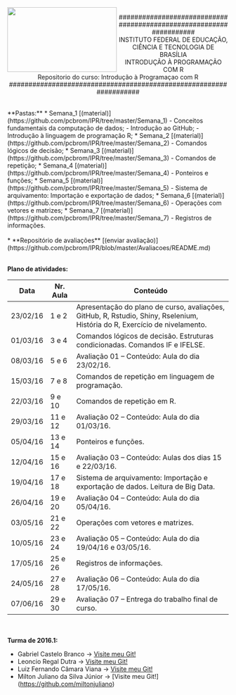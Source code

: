 <img align="left" img src="https://cloud.githubusercontent.com/assets/10408245/13290324/022a1f82-daf2-11e5-8179-00d828bf27a0.jpg" width="249px" height="147px" />

<p align="center">
###################################################################<br>
INSTITUTO FEDERAL DE EDUCAÇÃO, CIÊNCIA E TECNOLOGIA DE BRASÍLIA<br>
INTRODUÇÃO À PROGRAMAÇÃO COM R<br>
Repositorio do curso: Introdução à Programaçao com R<br>
###################################################################
</p>
<br>
**Pastas:**
* Semana_1 [(material)](https://github.com/pcbrom/IPR/tree/master/Semana_1)
  - Conceitos fundamentais da computação de dados;
  - Introdução ao GitHub;
  - Introdução à linguagem de programação R;
* Semana_2 [(material)](https://github.com/pcbrom/IPR/tree/master/Semana_2)
  - Comandos lógicos de decisão;
* Semana_3 [(material)](https://github.com/pcbrom/IPR/tree/master/Semana_3)
  - Comandos de repetição;
* Semana_4 [(material)](https://github.com/pcbrom/IPR/tree/master/Semana_4)
  - Ponteiros e funções;
* Semana_5 [(material)](https://github.com/pcbrom/IPR/tree/master/Semana_5)
  - Sistema de arquivamento: Importação e exportação de dados;
* Semana_6 [(material)](https://github.com/pcbrom/IPR/tree/master/Semana_6)
  - Operações com vetores e matrizes;
* Semana_7 [(material)](https://github.com/pcbrom/IPR/tree/master/Semana_7)
  - Registros de informações.<br><br>
* **Repositório de avaliações** [(enviar avaliação)](https://github.com/pcbrom/IPR/blob/master/Avaliacoes/README.md)<br><br>

**Plano de atividades:**

Data   |   Nr. Aula   |   Conteúdo
---   |   ---   |   ---
23/02/16	|1 e 2	|Apresentação do plano de curso, avaliações, GitHub, R, Rstudio, Shiny, Rselenium, História do R, Exercício de nivelamento.
01/03/16	|3 e 4	|Comandos lógicos de decisão. Estruturas condicionadas. Comandos IF e IFELSE.
08/03/16	|5 e 6	|Avaliação 01 – Conteúdo: Aula do dia 23/02/16.
15/03/16	|7 e 8	|Comandos de repetição em linguagem de programação.
22/03/16	|9 e 10	|Comandos de repetição em R.
29/03/16	|11 e 12	|Avaliação 02 – Conteúdo: Aula do dia 01/03/16.
05/04/16	|13 e 14	|Ponteiros e funções.
12/04/16	|15 e 16	|Avaliação 03 – Conteúdo: Aulas dos dias 15 e 22/03/16.
19/04/16	|17 e 18	|Sistema de arquivamento: Importação e exportação de dados. Leitura de Big Data.
26/04/16	|19 e 20	|Avaliação 04 – Conteúdo: Aula do dia 05/04/16.
03/05/16	|21 e 22	|Operações com vetores e matrizes.
10/05/16	|23 e 24	|Avaliação 05 – Conteúdo: Aula do dia 19/04/16 e 03/05/16.
17/05/16	|25 e 26	|Registros de informações.
24/05/16	|27 e 28	|Avaliação 06 – Conteúdo: Aula do dia 17/05/16.
07/06/16	|29 e 30	|Avaliação 07 – Entrega do trabalho final de curso.

<br><br>**Turma de 2016.1:**
* Gabriel Castelo Branco -> [Visite meu Git!](https://github.com/gcbranco)
* Leoncio Regal Dutra -> [Visite meu Git!](https://github.com/leoncioregal)
* Luiz Fernando Câmara Viana -> [Visite meu Git!](https://github.com/lfcviana)
* Milton Juliano da Silva Júnior -> [Visite meu Git!] (https://github.com/miltonjuliano)
